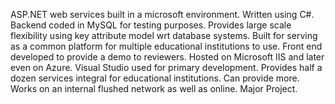 ASP.NET web services built in a microsoft environment. 
Written using C#. Backend coded in MySQL for testing purposes. 
Provides large scale flexibility using key attribute model wrt database systems.
Built for serving as a common platform for multiple educational institutions to use.
Front end developed to provide a demo to reviewers.
Hosted on Microsoft IIS and later even on Azure. Visual Studio used for primary development.
Provides half a dozen services integral for educational institutions. Can provide more.
Works on an internal flushed network as well as online. 
Major Project.
